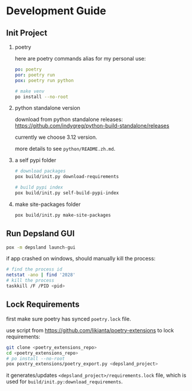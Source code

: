 # Development Guide

## Init Project

1. poetry

    here are poetry commands alias for my personal use:

    ```yaml
    po: poetry
    por: poetry run
    pox: poetry run python
    ```

    ```sh
    # make venv
    po install --no-root
    ```

2. python standalone version

    download from python standalone releases: https://github.com/indygreg/python-build-standalone/releases

    currently we choose 3.12 version.

    more details to see `python/README.zh.md`.

3. a self pypi folder

    ```sh
    # download packages
    pox build/init.py download-requirements

    # build pypi index
    pox build/init.py self-build-pypi-index
    ```

3. make site-packages folder

    ```sh
    pox build/init.py make-site-packages
    ```

## Run Depsland GUI

```sh
pox -m depsland launch-gui
```

if app crashed on windows, should manually kill the process:

```sh
# find the process id
netstat -ano | find '2028'
# kill the process
taskkill /F /PID <pid>
```

## Lock Requirements

first make sure poetry has synced `poetry.lock` file.

use script from https://github.com/likianta/poetry-extensions to lock requirements:

```sh
git clone <poetry_extensions_repo>
cd <poetry_extensions_repo>
# po install --no-root
pox poxtry_extensions/poetry_export.py <depsland_project>
```

it generates/updates `<depsland_project>/requirements.lock` file, which is used for `build/init.py:download_requirements`.
